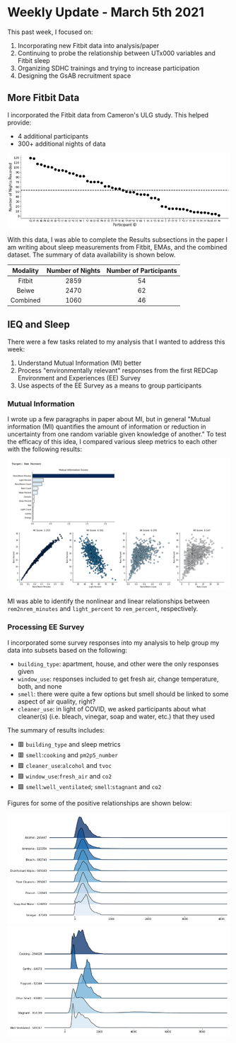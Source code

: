 # Weekly Update - March 5th 2021
This past week, I focused on:
1. Incorporating new Fitbit data into analysis/paper
2. Continuing to probe the relationship between UTx000 variables and Fitbit sleep
3. Organizing SDHC trainings and trying to increase participation
4. Designing the GsAB recruitment space

## More Fitbit Data
I incorporated the Fitbit data from Cameron's ULG study. This helped provide:
* 4 additional participants
* 300+ additional nights of data

<img src=https://github.com/intelligent-environments-lab/utx000/blob/master/reports/figures/fitbit_summary/fitbit-number_nights_recorded-ux_s20.png>

With this data, I was able to complete the Results subsections in the paper I am writing about sleep measurements from Fitbit, EMAs, and the combined dataset. The summary of data availability is shown below.

| Modality | Number of Nights | Number of Participants |
| :-: | :-: | :-: |
| Fitbit | 2859 | 54 |
| Beiwe | 2470 | 62 |
|Combined| 1060 | 46 |

## IEQ and Sleep
There were a few tasks related to my analysis that I wanted to address this week:
1. Understand Mutual Information (MI) better
2. Process "environmentally relevant" responses from the first REDCap Environment and Experiences (EE) Survey
3. Use aspects of the EE Survey as a means to group participants

### Mutual Information
I wrote up a few paragraphs in paper about MI, but in general "Mutual information (MI) quantifies the amount of information or reduction in uncertainty from one random variable given knowledge of another." To test the efficacy of this idea, I compared various sleep metrics to each other with the following results:

<img src=https://github.com/intelligent-environments-lab/utx000/blob/master/reports/misc/mi_example.png>

MI was able to identify the nonlinear and linear relationships between `rem2nrem_minutes` and `light_percent` to `rem_percent`, respectively. 

### Processing EE Survey
I incorporated some survey responses into my analysis to help group my data into subsets based on the following:
* `building_type`: apartment, house, and other were the only responses given
* `window_use`: responses included to get fresh air, change temperature, both, and none
* `smell`: there were quite a few options but smell should be linked to some aspect of air quality, right?
* `cleaner_use`: in light of COVID, we asked participants about what cleaner(s) (i.e. bleach, vinegar, soap and water, etc.) that they used

The summary of results includes:
* :red_square: `building_type` and sleep metrics
* :red_square: `smell`:`cooking` and `pm2p5_number`
* :green_square: `cleaner_use`:`alcohol` and `tvoc`
* :green_square: `window_use`:`fresh_air` and `co2`
* :green_square: `smell`:`well_ventilated`; `smell`:`stagnant` and `co2`

Figures for some of the positive relationships are shown below:

<img src=https://github.com/intelligent-environments-lab/utx000/blob/master/reports/figures/beacon_redcap/redcap-beacon_cleaner_use-tvoc_joyplot.png>

<img src=https://github.com/intelligent-environments-lab/utx000/blob/master/reports/figures/beacon_redcap/redcap-beacon_smell-co2_joyplot.png>


